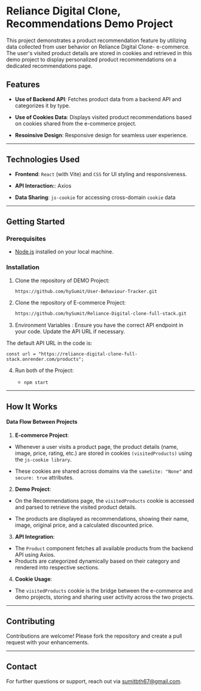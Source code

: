 # Reliance Digital Clone, Recommendations Demo Project

This project demonstrates a product recommendation feature by utilizing data collected from user behavior on Reliance Digital Clone- e-commerce. The user's visited product details are stored in cookies and retrieved in this demo project to display personalized product recommendations on a dedicated recommendations page.

## Features

- **Use of Backend API**: Fetches product data from a backend API and categorizes it by type.

- **Use of Cookies Data**: Displays visited product recommendations based on cookies shared from the e-commerce project.

- **Resoinsive Design**: Responsive design for seamless user experience.



---

## Technologies Used

- **Frontend**: `React` (with Vite) and `CSS` for UI styling and responsiveness.

- **API Interaction:**: Axios

- **Data Sharing**: `js-cookie` for accessing cross-domain `cookie` data
---

## Getting Started

### Prerequisites

- [Node.js](https://nodejs.org/) installed on your local machine.

### Installation

1. Clone the repository of DEMO Project:

    ```bash
    https://github.com/hySumit/User-Behaviour-Tracker.git
    ```

2. Clone the repository of E-commerce Project:

    ```bash
    https://github.com/hySumit/Reliance-Digital-clone-full-stack.git
    ```

3. Environment Variables : Ensure you have the correct API endpoint in your code. Update the API URL if necessary.

The default API URL in the code is:

    
    const url = "https://reliance-digital-clone-full-stack.onrender.com/products";



4. Run both of the Project:

    - `npm start`



---

## How It Works

#### Data Flow Between Projects


1. **E-commerce Project**:
- Whenever a user visits a product page, the product details (name, image, price, rating, etc.) are stored in cookies `(visitedProducts)` using the `js-cookie library`.

- These cookies are shared across domains via the `sameSite: "None"` and `secure: true` attributes.


2. **Demo Project**: 
- On the Recommendations page, the `visitedProducts` cookie is accessed and parsed to retrieve the visited product details.

- The products are displayed as recommendations, showing their name, image, original price, and a calculated discounted price.

3. **API Integration**:
- The `Product` component fetches all available products from the backend API using Axios.
- Products are categorized dynamically based on their category and rendered into respective sections.

4. **Cookie Usage**:
- The `visitedProducts` cookie is the bridge between the e-commerce and demo projects, storing and sharing user activity across the two projects.

---

## Contributing

Contributions are welcome! Please fork the repository and create a pull request with your enhancements.

---

## Contact

For further questions or support, reach out via [sumitbth67@gmail.com](mailto:sumitbth67@gmail.com).



